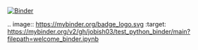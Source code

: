 [![Binder](https://mybinder.org/badge_logo.svg)](https://mybinder.org/v2/gh/jobish03/test_python_binder/main?filepath=welcome_binder.ipynb)

.. image:: https://mybinder.org/badge_logo.svg
 :target: https://mybinder.org/v2/gh/jobish03/test_python_binder/main?filepath=welcome_binder.ipynb
